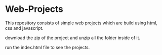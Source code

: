 # Web-Projects
This repository consists of simple web projects which are build using html, css and javascript.

download the zip of the project and unzip all the folder inside of it.

run the index.html file to see the projects.
